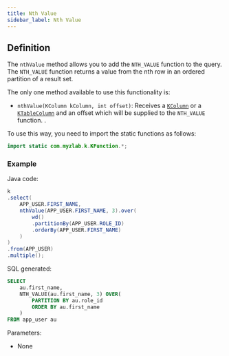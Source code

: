 ```yaml
---
title: Nth Value
sidebar_label: Nth Value
---
```


## Definition

The `nthValue` method allows you to add the `NTH_VALUE` function to the query. The `NTH_VALUE` function returns a value from the nth row in an ordered partition of a result set.

The only one method available to use this functionality is:

- `nthValue(KColumn kColumn, int offset)`: Receives a [`KColumn`](/docs/misc/select-list-values#2-kcolumn) or a [`KTableColumn`](/docs/misc/select-list-values#1-ktablecolumn) and an offset which will be supplied to the `NTH_VALUE` function.
.

To use this way, you need to import the static functions as follows:

```java
import static com.myzlab.k.KFunction.*;
```

### Example

Java code:

```java
k
.select(
    APP_USER.FIRST_NAME,
    nthValue(APP_USER.FIRST_NAME, 3).over(
        wd()
        .partitionBy(APP_USER.ROLE_ID)
        .orderBy(APP_USER.FIRST_NAME)
    )
)
.from(APP_USER)
.multiple();
```

SQL generated:

```sql
SELECT
    au.first_name,
    NTH_VALUE(au.first_name, 3) OVER(
        PARTITION BY au.role_id
        ORDER BY au.first_name
    )
FROM app_user au
```

Parameters:

- None